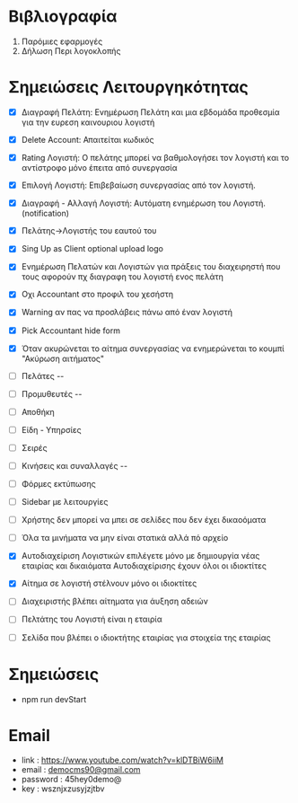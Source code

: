 #  Βιβλιογραφία
1. Παρόμιες εφαρμογές
2. Δήλωση Περι λογοκλοπής


# Σημειώσεις Λειτουργηκότητας
- [x] Διαγραφή Πελάτη: Ενημέρωση Πελάτη και μια εβδομάδα προθεσμία για την ευρεση καινουριου λογιστή
- [x] Delete Account: Απαιτείται κωδικός
- [x] Rating Λογιστή: O πελάτης μπορεί να βαθμολογήσει τον λογιστή και το αντίστροφο μόνο έπειτα από συνεργασία
- [x] Επιλογή Λογιστή: Επιβεβαίωση συνεργασίας από τον λογιστή.
- [x] Διαγραφή - Αλλαγή Λογιστή: Αυτόματη ενημέρωση του Λογιστή.(notification)
- [x] Πελάτης->Λογιστής του εαυτού του
- [x] Sing Up as Client optional upload logo
- [x] Ενημέρωση Πελατών και Λογιστών για πράξεις του διαχειρηστή που τους αφορούν πχ διαγραφη του λογιστή ενος πελάτη
- [x] Οχι Accountant στο προφιλ του χεσήστη
- [x] Warning αν πας να προσλάβεις πάνω από έναν λογιστή
- [x] Pick Accountant hide form
- [x] Όταν ακυρώνεται το αίτημα συνεργασίας να ενημερώνεται το κουμπί "Ακύρωση αιτήματος"
- [ ] Πελάτες --
- [ ] Προμυθευτές --
- [ ] Αποθήκη
- [ ] Είδη - Υπηρσίες
- [ ] Σειρές
- [ ] Κινήσεις και συναλλαγές --
- [ ] Φόρμες εκτύπωσης
- [ ] Sidebar με λειτουργίες
- [ ] Χρήστης δεν μπορεί να μπει σε σελίδες που δεν έχει δικαοόματα
- [ ] Όλα τα μινήματα να μην είναι στατικά αλλά πό αρχείο
- [x] Αυτοδιαχείριση Λογιστικών επιλέγετε μόνο με δημιουργία νέας εταιρίας και δικαιόματα Αυτοδιαχείρισης έχουν όλοι οι ιδιοκτίτες
- [x] Αίτημα σε λογιστή στέλνουν μόνο οι ιδιοκτίτες
- [ ] Διαχειριστής βλέπει αίτηματα για άυξηση αδειών
- [ ] Πελτάτης του Λογιστή είναι η εταιρία
- [ ] Σελίδα που βλέπει ο ιδιοκτήτης εταιρίας για στοιχεία της εταιρίας





# Σημειώσεις 
- npm run devStart

# Email 
- link : https://www.youtube.com/watch?v=klDTBiW6iiM
- email : democms90@gmail.com
- password : 45hey0demo@
- key : wsznjxzusyjzjtbv



